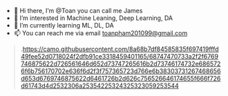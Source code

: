 - 👋 Hi there, I’m @Toan you can call me James  
- 👀 I’m interested in Machine Leaning, Deep Learning, DA 
- 🌱 I’m currently learning ML, DL, DA 
- 📫 You can reach me via email toanpham201099@gmail.com 
>.https://camo.githubusercontent.com/8a68b7df84585835f697419fffd49fee52d0718024f2dfb91ce3318459401165/68747470733a2f2f6769746875622d726561646d652d73747265616b2d73746174732e6865726f6b756170702e636f6d2f3f757365723d766e6b38303731267468656d653d6769746875622d6461726b2d626c756526646174655f666f726d61743d4d2532306a25354225324325323059253544

